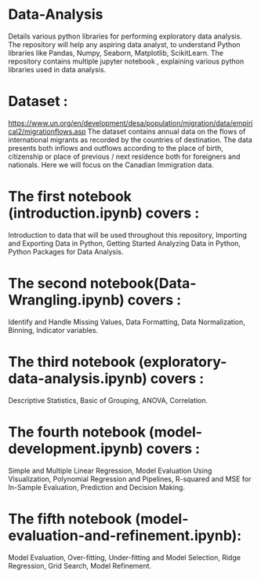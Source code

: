 # Data-Analysis
Details various python libraries for performing exploratory data analysis.
The repository will help any aspiring data analyst, to understand Python libraries like Pandas, Numpy, Seaborn, Matplotlib, ScikitLearn.
The repository contains multiple jupyter notebook , explaining various python libraries used in data analysis.
# Dataset :
 https://www.un.org/en/development/desa/population/migration/data/empirical2/migrationflows.asp
 The dataset contains annual data on the flows of international migrants
 as recorded by the countries of destination. 
 The data presents both inflows and outflows according to the place of birth, 
 citizenship or place of previous / next residence both for foreigners and nationals.
 Here we will focus on the Canadian Immigration data.

# The first notebook (introduction.ipynb) covers : 
Introduction to data that will be used throughout this repository, 
Importing and Exporting Data in Python,
Getting Started Analyzing Data in Python, Python Packages for Data Analysis.
# The second notebook(Data-Wrangling.ipynb) covers :
Identify and Handle Missing Values,
Data Formatting,
Data Normalization,
Binning,
Indicator variables.
 # The third notebook (exploratory-data-analysis.ipynb) covers :
 Descriptive Statistics,
 Basic of Grouping,
 ANOVA,
 Correlation.
 # The fourth notebook (model-development.ipynb) covers :    
 Simple and Multiple Linear Regression,
 Model Evaluation Using Visualization,
 Polynomial Regression and Pipelines,
 R-squared and MSE for In-Sample Evaluation,
 Prediction and Decision Making.
# The fifth notebook (model-evaluation-and-refinement.ipynb):
Model Evaluation,
Over-fitting, Under-fitting and Model Selection,
Ridge Regression,
Grid Search,
Model Refinement.


